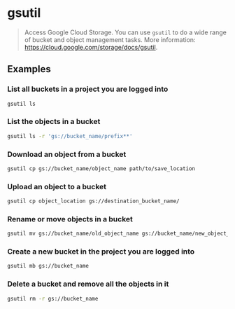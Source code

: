 # gsutil

> Access Google Cloud Storage. You can use `gsutil` to do a wide range of bucket and object management tasks. More information: <https://cloud.google.com/storage/docs/gsutil>.

## Examples

### List all buckets in a project you are logged into

```bash
gsutil ls
```

### List the objects in a bucket

```bash
gsutil ls -r 'gs://bucket_name/prefix**'
```

### Download an object from a bucket

```bash
gsutil cp gs://bucket_name/object_name path/to/save_location
```

### Upload an object to a bucket

```bash
gsutil cp object_location gs://destination_bucket_name/
```

### Rename or move objects in a bucket

```bash
gsutil mv gs://bucket_name/old_object_name gs://bucket_name/new_object_name
```

### Create a new bucket in the project you are logged into

```bash
gsutil mb gs://bucket_name
```

### Delete a bucket and remove all the objects in it

```bash
gsutil rm -r gs://bucket_name
```
